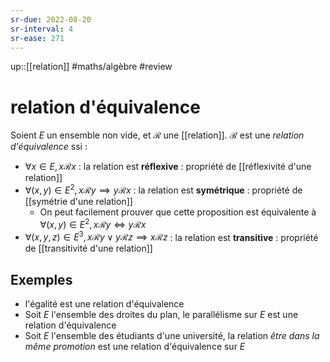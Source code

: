 ```yaml
---
sr-due: 2022-08-20
sr-interval: 4
sr-ease: 271
---
```


up::[[relation]]
#maths/algèbre #review 
# relation d'équivalence
Soient $E$ un ensemble non vide, et $\mathscr R$ une [[relation]].
$\mathscr R$ est une _relation d'équivalence_ ssi :
 - $\forall x\in E, x\mathscr Rx$ : la relation est **réflexive** : propriété de [[réflexivité d'une relation]]
 - $\forall (x, y)\in E^2, x\mathscr Ry\implies y\mathscr Rx$ : la relation est **symétrique** : propriété de [[symétrie d'une relation]]
     - On peut facilement prouver que cette proposition est équivalente à $\forall (x,y)\in E^2, x\mathscr Ry \iff y\mathscr Rx$
 - $\forall (x,y,z)\in E^3, x\mathscr Ry \vee y\mathscr Rz \implies x\mathscr Rz$ : la relation est **transitive** : propriété de [[transitivité d'une relation]]

## Exemples
 - l'égalité est une relation d'équivalence
 - Soit $E$ l'ensemble des droites du plan, le parallélisme sur $E$ est une relation d'équivalence
 - Soit $E$ l'ensemble des étudiants d'une université, la relation _être dans la même promotion_ est une relation d'équivalence sur $E$
